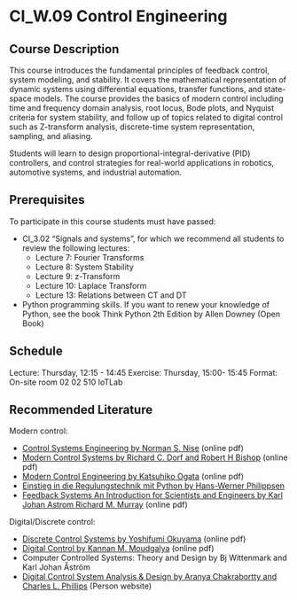 # CI_W.09 Control Engineering

## Course Description

This course introduces the fundamental principles of feedback control, system modeling, and stability. It covers the mathematical representation of dynamic systems using differential equations, transfer functions, and state-space models. The course provides the basics of modern control including time and frequency domain analysis, root locus, Bode plots, and Nyquist criteria for system stability, and follow up of topics related to digital control such as Z-transform analysis, discrete-time system representation, sampling, and aliasing. 

Students will learn to design proportional-integral-derivative (PID) controllers, and control strategies for real-world applications in robotics, automotive systems, and industrial automation. 

## Prerequisites

To participate in this course students must have passed:

- CI_3.02 “Signals and systems”, for which we recommend all students to review the following lectures:
    - Lecture 7: Fourier Transforms
    - Lecture 8: System Stability
    - Lecture 9: z-Transform
    - Lecture 10: Laplace Transform
    - Lecture 13: Relations between CT and DT
- Python programming skills. If you want to renew your knowledge of Python, see the book Think Python 2th Edition by Allen Downey (Open Book)

## Schedule

Lecture: Thursday, 12:15 - 14:45
Exercise: Thursday, 15:00- 15:45
Format: On-site room 02 02 510 IoTLab

## Recommended Literature

Modern control:
- [Control Systems Engineering by Norman S. Nise](https://gnindia.dronacharya.info/EEE/5thSem/Downloads/ControlSystem/Books/CONTROL-SYSTEM-REFERENCE-BOOK-2.pdf) (online pdf)
- [Modern Control Systems by Richard C. Dorf and Robert H Bishop](https://files.crazt.moe/temp/Modern%20Control%20Systems%2013th.pdf) (online pdf)
- [Modern Control Engineering by Katsuhiko Ogata](http://docs.znu.ac.ir/members/pirmohamadi_ali/Control/Katsuhiko%20Ogata%20_%20Modern%20Control%20Engineering%205th%20Edition.pdf) (online pdf)
- [Einstieg in die Regulungstechnik mit Python by Hans-Werner Philippsen](https://www.hanser-fachbuch.de/fachbuch/artikel/9783446472822)
- [Feedback Systems An Introduction for Scientists and Engineers by Karl Johan Astrom Richard M. Murray](https://www.cds.caltech.edu/~murray/books/AM08/pdf/am08-complete_22Feb09.pdf) (online pdf)
 

Digital/Discrete control:
- [Discrete Control Systems by Yoshifumi Okuyama](https://link.springer.com/book/10.1007/978-1-4471-5667-3) (online pdf)
- [Digital Control by Kannan M. Moudgalya](https://uodiyala.edu.iq/uploads/PDF%20ELIBRARY%20UODIYALA/EL47/Digital%20Control.pdf) (online pdf)
- Computer Controlled Systems: Theory and Design by Bj Wittenmark and Karl Johan Åström
- [Digital Control System Analysis & Design by Aranya Chakrabortty and Charles L. Phillips](https://www.pearson.de/digital-control-system-analysis-design-pdf-ebook-global-edition-9781292061887) (Person website)
